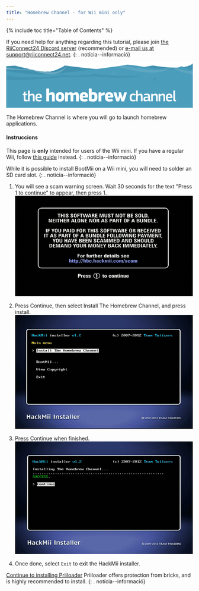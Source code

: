 ```yaml
---
title: "Homebrew Channel - for Wii mini only"
---
```


{% include toc title="Table of Contents" %}

If you need help for anything regarding this tutorial, please join [the RiiConnect24 Discord server](https://discord.gg/rc24) (recommended) or [e-mail us at support@riiconnect24.net](mailto:support@riiconnect24.net).
{: . notícia--informació}

![HBC Logo](/images/hbc.png)

The Homebrew Channel is where you will go to launch homebrew applications.

#### Instruccions
This page is **only** intended for users of the Wii mini. If you have a regular Wii, follow [this guide](hbc) instead.
{: . notícia--informació}

While it is possible to install BootMii on a Wii mini, you will need to solder an SD card slot.
{: . notícia--informació}

1. You will see a scam warning screen. Wait 30 seconds for the text "Press 1 to continue" to appear, then press 1. ![Scam Screen](/images/Wii/ScamScreen.png)

1. Press Continue, then select Install The Homebrew Channel, and press install. ![Install the Homebrew Channel](/images/Wii/InstallHomebrewChannel.png)

1. Press Continue when finished. ![Success Installing the Homebrew Channel](/images/Wii/SuccessHBC.png)


1. Once done, select `Exit` to exit the HackMii installer.

[Continue to installing Priiloader](priiloader) Priiloader offers protection from bricks, and is highly recommended to install.
{: . notícia--informació}
